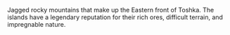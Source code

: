 Jagged rocky mountains that make up the Eastern front of Toshka. The islands have a legendary reputation for their rich ores, difficult terrain, and impregnable nature.